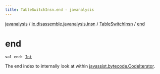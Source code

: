 ```yaml
---
title: TableSwitchInsn.end - javanalysis
---
```


[javanalysis](../../index.html) / [io.disassemble.javanalysis.insn](../index.html) / [TableSwitchInsn](index.html) / [end](./end.html)

# end

`val end: `[`Int`](https://kotlinlang.org/api/latest/jvm/stdlib/kotlin/-int/index.html)

The end index to internally look at within [javassist.bytecode.CodeIterator](#).


